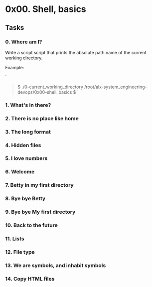 # 0x00. Shell, basics

## Tasks

### 0. Where am I?

Write a script script that prints the absolute path name of the current working directory.

Example:

`
> $ ./0-current_working_directory
> /root/alx-system_engineering-devops/0x00-shell_basics
> $
`

### 1. What's in there?

### 2. There is no place like home

### 3. The long format

### 4. Hidden files

### 5. I love numbers

### 6. Welcome

### 7. Betty in my first directory

### 8. Bye bye Betty

### 9. Bye bye My first directory

### 10. Back to the future

### 11. Lists

### 12. File type

### 13. We are symbols, and inhabit symbols

### 14. Copy HTML files

